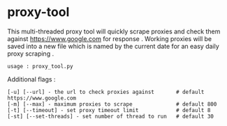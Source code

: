 # proxy-tool

This multi-threaded proxy tool will quickly scrape proxies and check them against https://www.google.com for response .
Working proxies will be saved into a new file which is named by the current date for an easy daily proxy scraping .

```
usage : proxy_tool.py
```
Additional flags :
```
[-u] [--url] - the url to check proxies against       # default https://www.google.com
[-m] [--max] - maximum proxies to scrape              # default 800
[-t] [--timeout] - set proxy timeout limit            # default 8
[-st] [--set-threads] - set number of thread to run   # default 30
```
